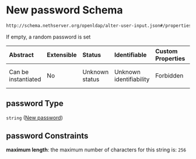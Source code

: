 # New password Schema

```txt
http://schema.nethserver.org/openldap/alter-user-input.json#/properties/password
```

If empty, a random password is set

| Abstract            | Extensible | Status         | Identifiable            | Custom Properties | Additional Properties | Access Restrictions | Defined In                                                                       |
| :------------------ | :--------- | :------------- | :---------------------- | :---------------- | :-------------------- | :------------------ | :------------------------------------------------------------------------------- |
| Can be instantiated | No         | Unknown status | Unknown identifiability | Forbidden         | Allowed               | none                | [alter-user-input.json\*](openldap/alter-user-input.json "open original schema") |

## password Type

`string` ([New password](alter-user-input-properties-new-password.md))

## password Constraints

**maximum length**: the maximum number of characters for this string is: `256`
